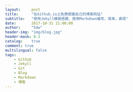 ```yaml
---
layout:     post
title:      "在Github.io上免费搭建自己的博客网站"
subtitle:   "使用Jekyll模板搭建、使用Markdown编写，简单，直观"
date:       2017-10-31 21:00:00
author:     "5dw"
header-img: "img/blog.jpg"
header-mask: 0.1
catalog:    true
comment: true
multilingual: false
tags:
    - Github
    - Jekyll
    - Git
    - Blog
    - Markdown
    - 博客
---
```

